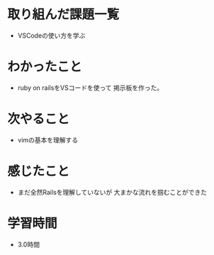 # 取り組んだ課題一覧

- VSCodeの使い方を学ぶ

# わかったこと

- ruby on railsをVSコードを使って
掲示板を作った。

# 次やること

- vimの基本を理解する

# 感じたこと

- まだ全然Railsを理解していないが
大まかな流れを掴むことができた

# 学習時間
- 3.0時間

